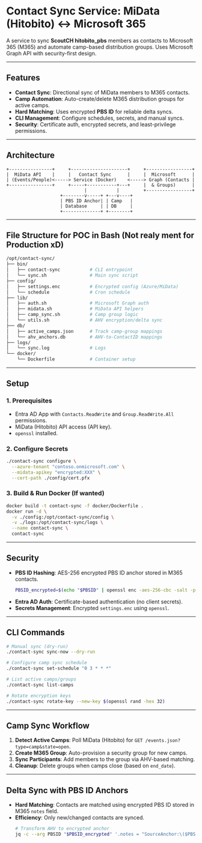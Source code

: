 # Contact Sync Service: MiData (Hitobito) ↔ Microsoft 365

A service to sync **ScoutCH hitobito_pbs** members as contacts to Microsoft 365 (M365) and automate camp-based distribution groups. Uses Microsoft Graph API with security-first design.

---

## Features
- **Contact Sync**: Directional sync of MiData members to M365 contacts.
- **Camp Automation**: Auto-create/delete M365 distribution groups for active camps.
- **Hard Matching**: Uses encrypted **PBS ID** for reliable delta syncs.
- **CLI Management**: Configure schedules, secrets, and manual syncs.
- **Security**: Certificate auth, encrypted secrets, and least-privilege permissions.

---

## Architecture
```Text
+----------------+     +---------------------+     +-----------------+
|  MiData API    |     |   Contact Sync      |     |  Microsoft      |
| (Events/People)<-----> Service (Docker)    <-----> Graph (Contacts |
+----------------+     +-----+-----------+---+     |  & Groups)      |
                             |           |         +-----------------+
                    +--------v-----+ +---v----+
                    | PBS ID Anchor| | Camp   |
                    | Database     | | DB     |
                    +--------------+ +--------+
```

---

## File Structure for POC in Bash (Not realy ment for Production xD)
```bash
/opt/contact-sync/
├── bin/
│   ├── contact-sync           # CLI entrypoint
│   └── sync.sh                # Main sync script
├── config/
│   ├── settings.enc           # Encrypted config (Azure/MiData)
│   └── schedule               # Cron schedule
├── lib/
│   ├── auth.sh                # Microsoft Graph auth
│   ├── midata.sh              # MiData API helpers
│   ├── camp_sync.sh           # Camp group logic
│   └── utils.sh               # AHV encryption/delta sync
├── db/
│   ├── active_camps.json      # Track camp-group mappings
│   └── ahv_anchors.db         # AHV-to-ContactID mappings
├── logs/
│   └── sync.log               # Logs
└── docker/
    └── Dockerfile             # Container setup
```

---

## Setup

### 1. Prerequisites
- Entra AD App with `Contacts.ReadWrite` and `Group.ReadWrite.All` permissions.
- MiData (Hitobito) API access (API key).
- `openssl` installed.

### 2. Configure Secrets
```bash
./contact-sync configure \
  --azure-tenant "contoso.onmicrosoft.com" \
  --midata-apikey "encrypted:XXX" \
  --cert-path ./config/cert.pfx
```

### 3. Build & Run Docker (If wanted)
```bash
docker build -t contact-sync -f docker/Dockerfile .
docker run -d \
  -v ./config:/opt/contact-sync/config \
  -v ./logs:/opt/contact-sync/logs \
  --name contact-sync \
  contact-sync
```

---

## Security
- **PBS ID Hashing**: AES-256 encrypted PBS ID anchor stored in M365 contacts.
  ```bash
  PBSID_encrypted=$(echo "$PBSID" | openssl enc -aes-256-cbc -salt -pass pass:$SECRET_KEY | base64)
  ```
- **Entra AD Auth**: Certificate-based authentication (no client secrets).
- **Secrets Management**: Encrypted `settings.enc` using `openssl`.

---

## CLI Commands
```bash
# Manual sync (dry-run)
./contact-sync sync-now --dry-run

# Configure camp sync schedule
./contact-sync set-schedule "0 3 * * *"

# List active camps/groups
./contact-sync list-camps

# Rotate encryption keys
./contact-sync rotate-key --new-key $(openssl rand -hex 32)
```

---

## Camp Sync Workflow
1. **Detect Active Camps**: Poll MiData (Hitobito) for `GET /events.json?type=camp&state=open`.
2. **Create M365 Group**: Auto-provision a security group for new camps.
3. **Sync Participants**: Add members to the group via AHV-based matching.
4. **Cleanup**: Delete groups when camps close (based on `end_date`).

---

## Delta Sync with PBS ID Anchors
- **Hard Matching**: Contacts are matched using encrypted PBS ID stored in M365 `notes` field.
- **Efficiency**: Only new/changed contacts are synced.
  ```bash
  # Transform AHV to encrypted anchor
  jq -c --arg PBSID "$PBSID_encrypted" '.notes = "SourceAnchor:\($PBSID)"'
  ```
